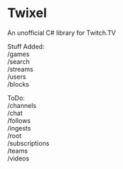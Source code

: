 Twixel
======

An unofficial C# library for Twitch.TV

Stuff Added:  
/games  
/search  
/streams  
/users  
/blocks  

ToDo:  
/channels  
/chat  
/follows  
/ingests  
/root  
/subscriptions  
/teams  
/videos  
